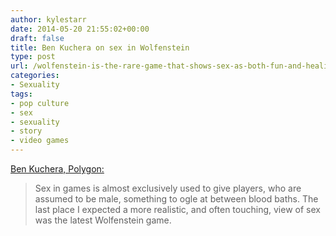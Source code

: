 ```yaml
---
author: kylestarr
date: 2014-05-20 21:55:02+00:00
draft: false
title: Ben Kuchera on sex in Wolfenstein
type: post
url: /wolfenstein-is-the-rare-game-that-shows-sex-as-both-fun-and-healing/
categories:
- Sexuality
tags:
- pop culture
- sex
- sexuality
- story
- video games
---
```


[Ben Kuchera, Polygon:](http://www.polygon.com/2014/5/20/5734482/wolfenstein-sex)

> Sex in games is almost exclusively used to give players, who are assumed to be male, something to ogle at between blood baths. The last place I expected a more realistic, and often touching, view of sex was the latest Wolfenstein game.
